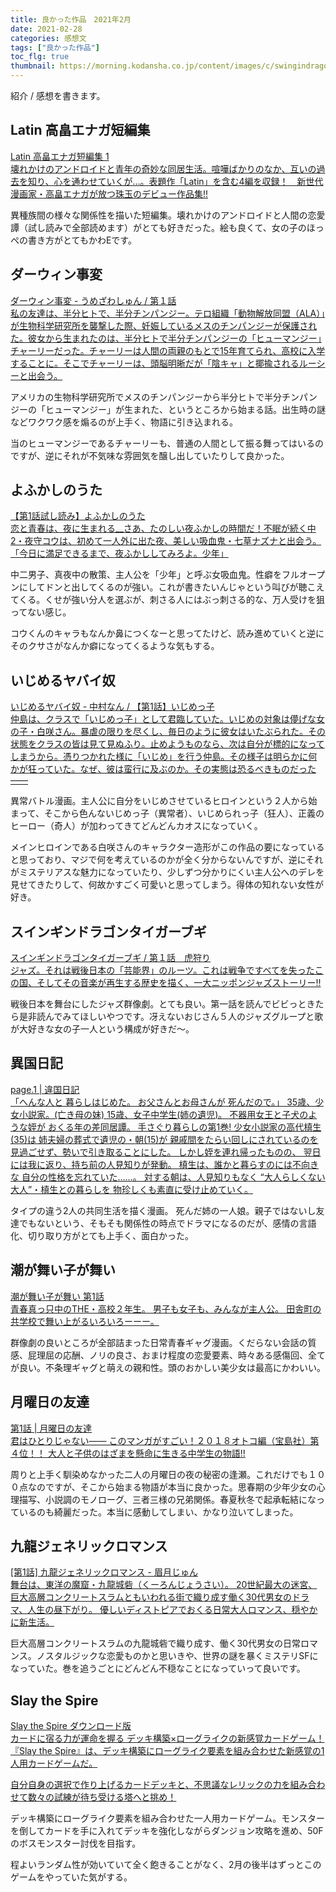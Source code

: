 ```yaml
---
title: 良かった作品　2021年2月
date: 2021-02-28
categories: 感想文
tags: ["良かった作品"]
toc_flg: true
thumbnail: https://morning.kodansha.co.jp/content/images/c/swingindragontigerboogie/wide.jpg
---
```


紹介 / 感想を書きます。

## Latin 高畠エナガ短編集

<div class="bcard-wrapper">
<a href="https://www.amazon.co.jp/Latin-%E9%AB%98%E7%95%A0%E3%82%A8%E3%83%8A%E3%82%AC%E7%9F%AD%E7%B7%A8%E9%9B%86-1-%E3%83%A4%E3%83%B3%E3%82%B0%E3%82%B8%E3%83%A3%E3%83%B3%E3%83%97%E3%82%B3%E3%83%9F%E3%83%83%E3%82%AF%E3%82%B9DIGITAL-%E9%AB%98%E7%95%A0%E3%82%A8%E3%83%8A%E3%82%AC-ebook/dp/B012FSX4UC" rel="nofollow" target="_blank">
<span class="bcard-main withogimg">
<div class="bcard-title">
Latin 高畠エナガ短編集 1
</div>
<div class="bcard-description">
壊れかけのアンドロイドと青年の奇妙な同居生活。喧嘩ばかりのなか、互いの過去を知り、心を通わせていくが…。表題作「Latin」を含む4編を収録！　新世代漫画家・高畠エナガが放つ珠玉のデビュー作品集!!
</div>
<div class="bcard-img" style="background-image: url(https://m.media-amazon.com/images/I/61OWme3e5gL.jpg)">
</div></span></a></div>

異種族間の様々な関係性を描いた短編集。壊れかけのアンドロイドと人間の恋愛譚（試し読みで全部読めます）がとても好きだった。絵も良くて、女の子のほっぺの書き方がとてもかわEです。

## ダーウィン事変

<div class="bcard-wrapper">
<a href="https://comic-days.com/episode/13933686331668847368" rel="nofollow" target="_blank">
<span class="bcard-main withogimg">
<div class="bcard-title">
ダーウィン事変 - うめざわしゅん / 第１話
</div>
<div class="bcard-description">
私の友達は、半分ヒトで、半分チンパンジー。テロ組織「動物解放同盟（ALA）」が生物科学研究所を襲撃した際、妊娠しているメスのチンパンジーが保護された。彼女から生まれたのは、半分ヒトで半分チンパンジーの「ヒューマンジー」チャーリーだった。チャーリーは人間の両親のもとで15年育てられ、高校に入学することに。そこでチャーリーは、頭脳明晰だが「陰キャ」と揶揄されるルーシーと出会う。
</div>
<div class="bcard-img" style="background-image: url(https://cdn-img.comic-days.com/public/series-thumbnail/13933686331667076935-75932194bb2542c2dde1f8d55e87556b?1592988606)">
</div></span></a></div>

アメリカの生物科学研究所でメスのチンパンジーから半分ヒトで半分チンパンジーの「ヒューマンジー」が生まれた、というところから始まる話。出生時の謎などワクワク感を煽るのが上手く、物語に引き込まれる。

当のヒューマンジーであるチャーリーも、普通の人間として振る舞ってはいるのですが、逆にそれが不気味な雰囲気を醸し出していたりして良かった。

## よふかしのうた

<div class="bcard-wrapper">
<a href="https://sunday.tameshiyo.me/YOFUKASHI00" rel="nofollow" target="_blank">
<span class="bcard-main withogimg">
<div class="bcard-title">
【第1話試し読み】よふかしのうた
</div>
<div class="bcard-description">
恋と青春は、夜に生まれる__さあ、たのしい夜ふかしの時間だ！不眠が続く中2・夜守コウは、初めて一人外に出た夜、美しい吸血鬼・七草ナズナと出会う。「今日に満足できるまで、夜ふかししてみろよ。少年」

</div>
<div class="bcard-img" style="background-image: url(https://sunday.tameshiyo.me/thumbnails/YOFUKASHI00)">
</div></span></a></div>

中二男子、真夜中の散策、主人公を「少年」と呼ぶ女吸血鬼。性癖をフルオープンにしてドンと出してくるのが強い。これが書きたいんじゃという叫びが聴こえてくる。くせが強い分人を選ぶが、刺さる人にはぶっ刺さる的な、万人受けを狙ってない感じ。

コウくんのキャラもなんか鼻につくなーと思ってたけど、読み進めていくと逆にそのクサさがなんか癖になってくるような気もする。


## いじめるヤバイ奴

<div class="bcard-wrapper">
<a href="https://pocket.shonenmagazine.com/episode/10834108156633701443" rel="nofollow" target="_blank">
<span class="bcard-main withogimg">
<div class="bcard-title">
いじめるヤバイ奴 - 中村なん / 【第1話】いじめっ子
</div>
<div class="bcard-description">
仲島は、クラスで「いじめっ子」として君臨していた。いじめの対象は儚げな女の子・白咲さん。暴虐の限りを尽くし、毎日のように彼女はいたぶられた。その状態をクラスの皆は見て見ぬふり。止めようものなら、次は自分が標的になってしまうから。憑りつかれた様に「いじめ」を行う仲島。その様子は明らかに何かが狂っていた。なぜ、彼は蛮行に及ぶのか。その実態は恐るべきものだった――
</div>
<div class="bcard-img" style="background-image: url(https://cdn-img.pocket.shonenmagazine.com/public/episode-thumbnail/10834108156633701443-c75874b6bb8d3877151f1923d68cd351?1612263967)">
</div></span></a></div>

異常バトル漫画。主人公に自分をいじめさせているヒロインという２人から始まって、そこから色んないじめっ子（異常者）、いじめられっ子（狂人）、正義のヒーロー（奇人）が加わってきてどんどんカオスになっていく。

メインヒロインである白咲さんのキャラクター造形がこの作品の要になっていると思っており、マジで何を考えているのかが全く分からないんですが、逆にそれがミステリアスな魅力になっていたり、少しずつ分かりにくい主人公へのデレを見せてきたりして、何故かすごく可愛いと思ってしまう。得体の知れない女性が好き。

## スインギンドラゴンタイガーブギ

<div class="bcard-wrapper">
<a href="https://comic-days.com/episode/13933686331616212488" rel="nofollow" target="_blank">
<span class="bcard-main withogimg">
<div class="bcard-title">
スインギンドラゴンタイガーブギ / 第１話　虎狩り
</div>
<div class="bcard-description">
ジャズ。それは戦後日本の「芸能界」のルーツ。これは戦争ですべてを失ったこの国、そしてその音楽が再生する歴史を描く、一大ニッポンジャズストーリー!!
</div>
<div class="bcard-img" style="background-image: url(https://morning.kodansha.co.jp/content/images/c/swingindragontigerboogie/wide.jpg)">
</div></span></a></div>

戦後日本を舞台にしたジャズ群像劇。とても良い。第一話を読んでビビっときたら是非読んでみてほしいやつです。冴えないおじさん５人のジャズグループと歌が大好きな女の子一人という構成が好きだ～。


## 異国日記

<div class="bcard-wrapper">
<a href="https://comic.pixiv.net/viewer/stories/49882" rel="nofollow" target="_blank">
<span class="bcard-main withogimg">
<div class="bcard-title">
page.1 | 違国日記
</div>
<div class="bcard-description">
「へんな人と  暮らしはじめた。   お父さんとお母さんが  死んだので。」   35歳、少女小説家。(亡き母の妹)  15歳、女子中学生(姉の遺児)。   不器用女王と子犬のような姪が  おくる年の差同居譚。  手さぐり暮らしの第1巻!    少女小説家の高代槙生(35)は  姉夫婦の葬式で遺児の・朝(15)が  親戚間をたらい回しにされているのを  見過ごせず、勢いで引き取ることにした。   しかし姪を連れ帰ったものの、  翌日には我に返り、持ち前の人見知りが発動。  槙生は、誰かと暮らすのには不向きな  自分の性格を忘れていた……。   対する朝は、人見知りもなく  “大人らしくない大人”・槙生との暮らしを  物珍しくも素直に受け止めていく。
</div>
<div class="bcard-img" style="background-image: url(https://www.shodensha.co.jp/ikokunikki/og.jpg)">
</div></span></a></div>

タイプの違う2人の共同生活を描く漫画。 死んだ姉の一人娘。親子ではないし友達でもないという、そもそも関係性の時点でドラマになるのだが、感情の言語化、切り取り方がとても上手く、面白かった。

## 潮が舞い子が舞い

<div class="bcard-wrapper">
<a href="https://mangacross.jp/comics/shiomai/1" rel="nofollow" target="_blank">
<span class="bcard-main withogimg">
<div class="bcard-title">
潮が舞い子が舞い 第1話
</div>
<div class="bcard-description">
青春真っ只中のTHE・高校２年生。
男子も女子も、みんなが主人公。
田舎町の共学校で舞い上がるいろいろーーー。
</div>
<div class="bcard-img" style="background-image: url(https://mangacross.jp/images/comic/xpbOVXLZ5CNN_5a6gkXQ25t020sDb9fWRFMudOPeO2I/ogp/original.png?1554451887)">
</div></span></a></div>

群像劇の良いところが全部詰まった日常青春ギャグ漫画。くだらない会話の質感、屁理屈の応酬、ノリの良さ、おまけ程度の恋愛要素、時々ある感傷回、全てが良い。不条理ギャグと萌えの親和性。頭のおかしい美少女は最高にかわいい。

## 月曜日の友達

<div class="bcard-wrapper">
<a href="https://yawaspi.com/tomodachi/comic/001_001.html" rel="nofollow" target="_blank">
<span class="bcard-main withogimg">
<div class="bcard-title">
第1話 | 月曜日の友達
</div>
<div class="bcard-description">
君はひとりじゃない――
このマンガがすごい！２０１８オトコ編（宝島社）第４位！！
大人と子供のはざまを懸命に生きる中学生の物語!!
</div>
<div class="bcard-img" style="background-image: url(https://yawaspi.com/commons/img/pages/tomodachi/facebook-image.png)">
</div></span></a></div>

周りと上手く馴染めなかった二人の月曜日の夜の秘密の逢瀬。これだけでも１００点なのですが、そこから始まる物語が本当に良かった。思春期の少年少女の心理描写、小説調のモノローグ、三者三様の兄弟関係。春夏秋冬で起承転結になっているのも綺麗だった。本当に感動してしまい、かなり泣いてしまった。

## 九龍ジェネリックロマンス

<div class="bcard-wrapper">
<a href="https://tonarinoyj.jp/episode/10834108156705514756" rel="nofollow" target="_blank">
<span class="bcard-main withogimg">
<div class="bcard-title">
[第1話] 九龍ジェネリックロマンス - 眉月じゅん
</div>
<div class="bcard-description">
舞台は、東洋の魔窟・九龍城砦（くーろんじょうさい）。
20世紀最大の迷宮、巨大高層コンクリートスラムともいわれる街で織り成す働く30代男女のドラマ、人生の昼下がり。
優しいディストピアでおくる日常大人ロマンス、穏やかに新生活。
</div>
<div class="bcard-img" style="background-image: url(https://cdn-img.tonarinoyj.jp/public/series-thumbnail/10834108156705513880-498c31a0112ff80212347bd5e27cbde1?1614524247)">
</div></span></a></div>

巨大高層コンクリートスラムの九龍城砦で織り成す、働く30代男女の日常ロマンス。ノスタルジックな恋愛ものかと思いきや、世界の謎を暴くミステリSFになっていた。巻を追うごとにどんどん不穏なことになっていって良いです。

## Slay the Spire

<div class="bcard-wrapper">
<a href="https://store-jp.nintendo.com/list/software/70010000012390.html" rel="nofollow" target="_blank">
<span class="bcard-main withogimg">
<div class="bcard-title">
Slay the Spire ダウンロード版
</div>
<div class="bcard-description">
カードに宿る力が運命を握る
デッキ構築×ローグライクの新感覚カードゲーム！
『Slay the Spire』は、デッキ構築にローグライク要素を組み合わせた新感覚の1人用カードゲームだ。

自分自身の選択で作り上げるカードデッキと、不思議なレリックの力を組み合わせて数々の試練が待ち受ける塔へと挑め！
</div>
<div class="bcard-img" style="background-image: url(https://store-jp.nintendo.com/dw/image/v2/BFGJ_PRD/on/demandware.static/-/Sites-all-master-catalog/ja_JP/dw8e97d1b9/products/D70010000012390/heroBanner/595ab75089132e702cb1dc9d798d2bae08b990173620a6883ad303289b37df19.jpg?sw=1368&amp;strip=false)">
</div></span></a></div>

デッキ構築にローグライク要素を組み合わせた一人用カードゲーム。モンスターを倒してカードを手に入れてデッキを強化しながらダンジョン攻略を進め、50Fのボスモンスター討伐を目指す。

程よいランダム性が効いていて全く飽きることがなく、2月の後半はずっとこのゲームをやっていた気がする。

<br>